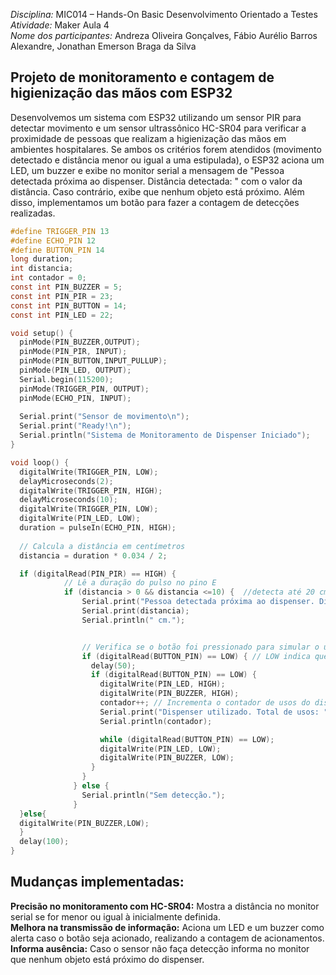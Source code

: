 *Disciplina:* MIC014 – Hands-On Basic Desenvolvimento Orientado a Testes  
*Atividade:* Maker Aula 4   
*Nome dos participantes:* Andreza Oliveira Gonçalves, Fábio Aurélio Barros Alexandre, Jonathan Emerson Braga da Silva  
 
## **Projeto de monitoramento e contagem de higienização das mãos com ESP32**

Desenvolvemos um sistema com ESP32 utilizando um sensor PIR para detectar movimento e um sensor ultrassônico HC-SR04 para verificar a proximidade de pessoas que realizam a higienização das mãos em ambientes hospitalares. Se ambos os critérios forem atendidos (movimento detectado e distância menor ou igual a uma estipulada), o ESP32 aciona um LED, um buzzer e exibe no monitor serial a mensagem de "Pessoa detectada próxima ao dispenser. Distância detectada: " com o valor da distância. Caso contrário, exibe que nenhum objeto está próximo. Além disso, implementamos um botão para fazer a contagem de detecções realizadas.

```c
#define TRIGGER_PIN 13     
#define ECHO_PIN 12        
#define BUTTON_PIN 14       
long duration;             
int distancia;             
int contador = 0;
const int PIN_BUZZER = 5;
const int PIN_PIR = 23;
const int PIN_BUTTON = 14;
const int PIN_LED = 22;

void setup() {
  pinMode(PIN_BUZZER,OUTPUT);
  pinMode(PIN_PIR, INPUT);
  pinMode(PIN_BUTTON,INPUT_PULLUP);
  pinMode(PIN_LED, OUTPUT);
  Serial.begin(115200);
  pinMode(TRIGGER_PIN, OUTPUT);    
  pinMode(ECHO_PIN, INPUT);        
  
  Serial.print("Sensor de movimento\n");
  Serial.print("Ready!\n");
  Serial.println("Sistema de Monitoramento de Dispenser Iniciado");
}

void loop() {
  digitalWrite(TRIGGER_PIN, LOW);
  delayMicroseconds(2);
  digitalWrite(TRIGGER_PIN, HIGH);
  delayMicroseconds(10);
  digitalWrite(TRIGGER_PIN, LOW);
  digitalWrite(PIN_LED, LOW);
  duration = pulseIn(ECHO_PIN, HIGH);
            
  // Calcula a distância em centímetros
  distancia = duration * 0.034 / 2;

  if (digitalRead(PIN_PIR) == HIGH) {
            // Lê a duração do pulso no pino E
            if (distancia > 0 && distancia <=10) {  //detecta até 20 cm
                Serial.print("Pessoa detectada próxima ao dispenser. Distância detectada: ");
                Serial.print(distancia);
                Serial.println(" cm.");


                // Verifica se o botão foi pressionado para simular o uso do dispenser
                if (digitalRead(BUTTON_PIN) == LOW) { // LOW indica que o botão foi pressionado
                  delay(50);
                  if (digitalRead(BUTTON_PIN) == LOW) {
                    digitalWrite(PIN_LED, HIGH);
                    digitalWrite(PIN_BUZZER, HIGH);
                    contador++; // Incrementa o contador de usos do dispenser
                    Serial.print("Dispenser utilizado. Total de usos: ");
                    Serial.println(contador);

                    while (digitalRead(BUTTON_PIN) == LOW);
                    digitalWrite(PIN_LED, LOW);
                    digitalWrite(PIN_BUZZER, LOW);
                  }
                }
              } else {
                Serial.println("Sem detecção.");
              }  
  }else{
  digitalWrite(PIN_BUZZER,LOW);
  }
  delay(100);
}
```
## Mudanças implementadas: 
**Precisão no monitoramento com HC-SR04:** Mostra a distância no monitor serial se for menor ou igual à inicialmente definida.  
**Melhora na transmissão de informação:** Aciona um LED e um buzzer como alerta caso o botão seja acionado, realizando a contagem de acionamentos.  
**Informa ausência:** Caso o sensor não faça detecção informa no monitor que nenhum objeto está próximo do dispenser.
